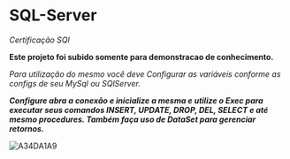 # SQL-Server
*Certificação SQl*

**Este projeto foi subido somente para demonstracao de conhecimento.**

*Para utilização do mesmo você deve Configurar as variáveis  conforme as configs de seu MySql ou SQlServer.*

***Configure abra a conexão e inicialize a mesma e utilize o Exec para executar seus comandos INSERT, UPDATE, DROP, DEL, SELECT e até mesmo procedures. Também faça uso de DataSet para gerenciar retornos.***

![A34DA1A9](https://user-images.githubusercontent.com/47309489/170702961-847b3ef0-b922-4fdb-98e0-84653699f180.jpg)
